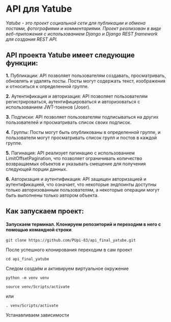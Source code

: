 # API для Yatube 
*Yatube - это проект социальной сети для публикации и обмена постами, фотографиями и комментариями. Проект реализован в виде веб-приложения с использованием Django и Django REST framework для создания REST API.*

## API проекта Yatube имеет следующие функции:
__1.__ Публикации: API позволяет пользователям создавать, просматривать, обновлять и удалять посты. Посты могут содержать текст, изображения и относиться к определенной группе.

__2.__ Аутентификация и авторизация: API позволяет пользователям регистрироваться, аутентифицироваться и авторизоваться с использованием JWT-токенов (Joser). 

__3.__ Подписки: API позволяет пользователям подписываться на других пользователей и просматривать список своих подписок.

__4.__ Группы: Посты могут быть опубликованы в определенной группе, и пользователи могут просматривать список групп и постов в каждой группе.

__5.__ Пагинация: API реализует пагинацию с использованием LimitOffsetPagination, что позволяет ограничивать количество возвращаемых объектов и указывать смещение для получения следующей порции данных.

__6.__ Авторизация и аутентификация: API защищен авторизацией и аутентификацией, что означает, что некоторые эндпоинты доступны только авторизованным пользователям, а некоторые операции могут быть выполнены только автором объекта.

## Как запускаем проект:
#### Запускаем терминал. Клонируем репозиторий и переходим в него с помощью командной строки
```
git clone https://github.com/PUpi-83/api_final_yatube.git
```
После успешного клонирования переходим в сам проект
```
cd api_final_yatube
```
Следом создаём и активируем виртуальное окружение 
```
python -m venv venv
```
```
source venv/Scripts/activate
```
или
```
. venv/Scripts/activate
```
Устанавливаем зависимости
